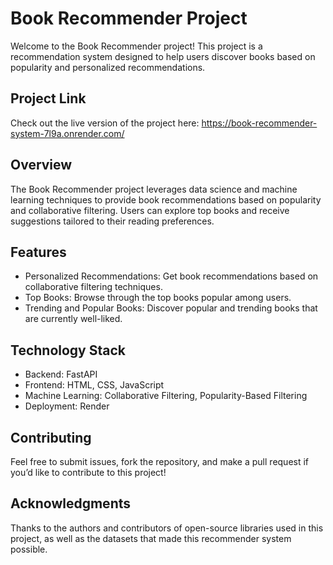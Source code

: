# Book Recommender Project
Welcome to the Book Recommender project! This project is a recommendation system designed to help users discover books based on popularity and personalized recommendations.

## Project Link
Check out the live version of the project here: https://book-recommender-system-7l9a.onrender.com/

## Overview
The Book Recommender project leverages data science and machine learning techniques to provide book recommendations based on popularity and collaborative filtering. Users can explore top books and receive suggestions tailored to their reading preferences.

## Features
* Personalized Recommendations: Get book recommendations based on collaborative filtering techniques.
* Top Books: Browse through the top books popular among users.
* Trending and Popular Books: Discover popular and trending books that are currently well-liked.

## Technology Stack
* Backend: FastAPI
* Frontend: HTML, CSS, JavaScript
* Machine Learning: Collaborative Filtering, Popularity-Based Filtering
* Deployment: Render

## Contributing
Feel free to submit issues, fork the repository, and make a pull request if you’d like to contribute to this project!

## Acknowledgments
Thanks to the authors and contributors of open-source libraries used in this project, as well as the datasets that made this recommender system possible.
